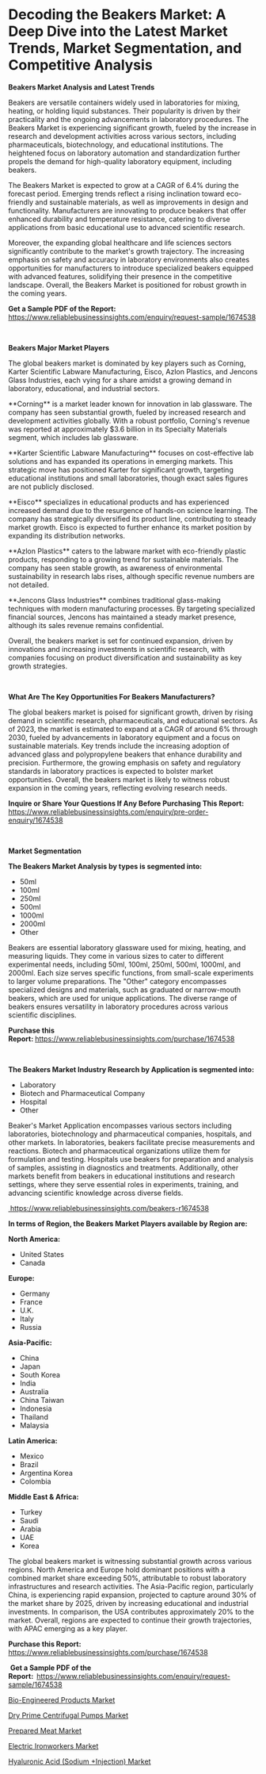 <p><h1>Decoding the Beakers Market: A Deep Dive into the Latest Market Trends, Market Segmentation, and Competitive Analysis</h1></p><p><strong>Beakers Market Analysis and Latest Trends</strong></p>
<p><p>Beakers are versatile containers widely used in laboratories for mixing, heating, or holding liquid substances. Their popularity is driven by their practicality and the ongoing advancements in laboratory procedures. The Beakers Market is experiencing significant growth, fueled by the increase in research and development activities across various sectors, including pharmaceuticals, biotechnology, and educational institutions. The heightened focus on laboratory automation and standardization further propels the demand for high-quality laboratory equipment, including beakers.</p><p>The Beakers Market is expected to grow at a CAGR of 6.4% during the forecast period. Emerging trends reflect a rising inclination toward eco-friendly and sustainable materials, as well as improvements in design and functionality. Manufacturers are innovating to produce beakers that offer enhanced durability and temperature resistance, catering to diverse applications from basic educational use to advanced scientific research.</p><p>Moreover, the expanding global healthcare and life sciences sectors significantly contribute to the market's growth trajectory. The increasing emphasis on safety and accuracy in laboratory environments also creates opportunities for manufacturers to introduce specialized beakers equipped with advanced features, solidifying their presence in the competitive landscape. Overall, the Beakers Market is positioned for robust growth in the coming years.</p></p>
<p><strong>Get a Sample PDF of the Report:&nbsp;</strong> <a href="https://www.reliablebusinessinsights.com/enquiry/request-sample/1674538?utm_campaign=1138&utm_medium=2&utm_source=Github&utm_content=ia&utm_term=25032025&utm_id=beakers">https://www.reliablebusinessinsights.com/enquiry/request-sample/1674538</a></p>
<p>&nbsp;</p>
<p><strong>Beakers Major Market Players</strong></p>
<p><p>The global beakers market is dominated by key players such as Corning, Karter Scientific Labware Manufacturing, Eisco, Azlon Plastics, and Jencons Glass Industries, each vying for a share amidst a growing demand in laboratory, educational, and industrial sectors.</p><p>**Corning** is a market leader known for innovation in lab glassware. The company has seen substantial growth, fueled by increased research and development activities globally. With a robust portfolio, Corning's revenue was reported at approximately $3.6 billion in its Specialty Materials segment, which includes lab glassware.</p><p>**Karter Scientific Labware Manufacturing** focuses on cost-effective lab solutions and has expanded its operations in emerging markets. This strategic move has positioned Karter for significant growth, targeting educational institutions and small laboratories, though exact sales figures are not publicly disclosed.</p><p>**Eisco** specializes in educational products and has experienced increased demand due to the resurgence of hands-on science learning. The company has strategically diversified its product line, contributing to steady market growth. Eisco is expected to further enhance its market position by expanding its distribution networks.</p><p>**Azlon Plastics** caters to the labware market with eco-friendly plastic products, responding to a growing trend for sustainable materials. The company has seen stable growth, as awareness of environmental sustainability in research labs rises, although specific revenue numbers are not detailed.</p><p>**Jencons Glass Industries** combines traditional glass-making techniques with modern manufacturing processes. By targeting specialized financial sources, Jencons has maintained a steady market presence, although its sales revenue remains confidential.</p><p>Overall, the beakers market is set for continued expansion, driven by innovations and increasing investments in scientific research, with companies focusing on product diversification and sustainability as key growth strategies.</p></p>
<p>&nbsp;</p>
<p><strong>What Are The Key Opportunities For Beakers Manufacturers?</strong></p>
<p><p>The global beakers market is poised for significant growth, driven by rising demand in scientific research, pharmaceuticals, and educational sectors. As of 2023, the market is estimated to expand at a CAGR of around 6% through 2030, fueled by advancements in laboratory equipment and a focus on sustainable materials. Key trends include the increasing adoption of advanced glass and polypropylene beakers that enhance durability and precision. Furthermore, the growing emphasis on safety and regulatory standards in laboratory practices is expected to bolster market opportunities. Overall, the beakers market is likely to witness robust expansion in the coming years, reflecting evolving research needs.</p></p>
<p><strong>Inquire or Share Your Questions If Any Before Purchasing This Report:</strong> <a href="https://www.reliablebusinessinsights.com/enquiry/pre-order-enquiry/1674538?utm_campaign=1138&utm_medium=2&utm_source=Github&utm_content=ia&utm_term=25032025&utm_id=beakers">https://www.reliablebusinessinsights.com/enquiry/pre-order-enquiry/1674538</a></p>
<p>&nbsp;</p>
<p><strong>Market Segmentation</strong></p>
<p><strong>The Beakers Market Analysis by types is segmented into:</strong></p>
<p><ul><li>50ml</li><li>100ml</li><li>250ml</li><li>500ml</li><li>1000ml</li><li>2000ml</li><li>Other</li></ul></p>
<p><p>Beakers are essential laboratory glassware used for mixing, heating, and measuring liquids. They come in various sizes to cater to different experimental needs, including 50ml, 100ml, 250ml, 500ml, 1000ml, and 2000ml. Each size serves specific functions, from small-scale experiments to larger volume preparations. The "Other" category encompasses specialized designs and materials, such as graduated or narrow-mouth beakers, which are used for unique applications. The diverse range of beakers ensures versatility in laboratory procedures across various scientific disciplines.</p></p>
<p><strong>Purchase this Report:&nbsp;</strong><a href="https://www.reliablebusinessinsights.com/purchase/1674538?utm_campaign=1138&utm_medium=2&utm_source=Github&utm_content=ia&utm_term=25032025&utm_id=beakers">https://www.reliablebusinessinsights.com/purchase/1674538</a></p>
<p>&nbsp;</p>
<p><strong>The Beakers Market Industry Research by Application is segmented into:</strong></p>
<p><ul><li>Laboratory</li><li>Biotech and Pharmaceutical Company</li><li>Hospital</li><li>Other</li></ul></p>
<p><p>Beaker's Market Application encompasses various sectors including laboratories, biotechnology and pharmaceutical companies, hospitals, and other markets. In laboratories, beakers facilitate precise measurements and reactions. Biotech and pharmaceutical organizations utilize them for formulation and testing. Hospitals use beakers for preparation and analysis of samples, assisting in diagnostics and treatments. Additionally, other markets benefit from beakers in educational institutions and research settings, where they serve essential roles in experiments, training, and advancing scientific knowledge across diverse fields.</p></p>
<p><a href="https://www.reliablebusinessinsights.com/beakers-r1674538?utm_campaign=1138&utm_medium=2&utm_source=Github&utm_content=ia&utm_term=25032025&utm_id=beakers">&nbsp;https://www.reliablebusinessinsights.com/beakers-r1674538</a></p>
<p><strong>In terms of Region, the Beakers Market Players available by Region are:</strong></p>
<p>
    <p> <strong> North America: </strong>
        <ul>
            <li>United States</li>
            <li>Canada</li>
        </ul>
        </p> 
    <p> <strong> Europe: </strong>
        <ul>
            <li>Germany</li>
            <li>France</li>
            <li>U.K.</li>
            <li>Italy</li>
            <li>Russia</li>
        </ul>
        </p> 
    <p> <strong> Asia-Pacific: </strong>
        <ul>
            <li>China</li>
            <li>Japan</li>
            <li>South Korea</li>
            <li>India</li>
            <li>Australia</li>
            <li>China Taiwan</li>
            <li>Indonesia</li>
            <li>Thailand</li>
            <li>Malaysia</li>
        </ul>
        </p> 
    <p> <strong> Latin America: </strong>
        <ul>
            <li>Mexico</li>
            <li>Brazil</li>
            <li>Argentina Korea</li>
            <li>Colombia</li>
        </ul>
        </p> 
    <p> <strong> Middle East & Africa: </strong>
        <ul>
            <li>Turkey</li>
            <li>Saudi</li>
            <li>Arabia</li>
            <li>UAE</li>
            <li>Korea</li>
        </ul>
    </p>
    </p>
<p><p>The global beakers market is witnessing substantial growth across various regions. North America and Europe hold dominant positions with a combined market share exceeding 50%, attributable to robust laboratory infrastructures and research activities. The Asia-Pacific region, particularly China, is experiencing rapid expansion, projected to capture around 30% of the market share by 2025, driven by increasing educational and industrial investments. In comparison, the USA contributes approximately 20% to the market. Overall, regions are expected to continue their growth trajectories, with APAC emerging as a key player.</p></p>
<p><strong>Purchase this Report: </strong><a href="https://www.reliablebusinessinsights.com/purchase/1674538?utm_campaign=1138&utm_medium=2&utm_source=Github&utm_content=ia&utm_term=25032025&utm_id=beakers">https://www.reliablebusinessinsights.com/purchase/1674538</a></p>
<p>&nbsp;<strong>Get a Sample PDF of the Report:&nbsp;&nbsp;</strong><a href="https://www.reliablebusinessinsights.com/enquiry/request-sample/1674538?utm_campaign=1138&utm_medium=2&utm_source=Github&utm_content=ia&utm_term=25032025&utm_id=beakers">https://www.reliablebusinessinsights.com/enquiry/request-sample/1674538</a></p>
<p><strong></strong></p>
<p><p><a href="https://github.com/guyerkanakwu/Market-Research-Report-List-1/blob/main/bio-engineered-products-market.md?utm_campaign=1138&utm_medium=2&utm_source=Github&utm_content=ia&utm_term=25032025&utm_id=beakers">Bio-Engineered Products Market</a></p><p><a href="https://github.com/haklagjbj/Market-Research-Report-List-1/blob/main/dry-prime-centrifugal-pumps-market.md?utm_campaign=1138&utm_medium=2&utm_source=Github&utm_content=ia&utm_term=25032025&utm_id=beakers">Dry Prime Centrifugal Pumps Market</a></p><p><a href="https://github.com/latilsmickl8/Market-Research-Report-List-1/blob/main/prepared-meat-market.md?utm_campaign=1138&utm_medium=2&utm_source=Github&utm_content=ia&utm_term=25032025&utm_id=beakers">Prepared Meat Market</a></p><p><a href="https://github.com/tandepinho3p/Market-Research-Report-List-1/blob/main/electric-ironworkers-market.md?utm_campaign=1138&utm_medium=2&utm_source=Github&utm_content=ia&utm_term=25032025&utm_id=beakers">Electric Ironworkers Market</a></p><p><a href="https://github.com/totrisammir/Market-Research-Report-List-1/blob/main/hyaluronic-acid-sodium-injection-market.md?utm_campaign=1138&utm_medium=2&utm_source=Github&utm_content=ia&utm_term=25032025&utm_id=beakers">Hyaluronic Acid (Sodium +Injection) Market</a></p></p>